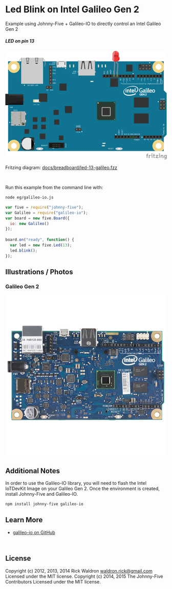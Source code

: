 <!--remove-start-->

# Led Blink on Intel Galileo Gen 2

<!--remove-end-->


Example using Johnny-Five + Galileo-IO to directly control an Intel Galileo Gen 2





##### LED on pin 13



![docs/breadboard/led-13-galileo.png](breadboard/led-13-galileo.png)<br>

Fritzing diagram: [docs/breadboard/led-13-galileo.fzz](breadboard/led-13-galileo.fzz)

&nbsp;




Run this example from the command line with:
```bash
node eg/galileo-io.js
```


```javascript
var five = require("johnny-five");
var Galileo = require("galileo-io");
var board = new five.Board({
  io: new Galileo()
});

board.on("ready", function() {
  var led = new five.Led(13);
  led.blink();
});


```


## Illustrations / Photos


### Galileo Gen 2



![docs/images/galileo-gen2.jpg](images/galileo-gen2.jpg)  






## Additional Notes

In order to use the Galileo-IO library, you will need to flash the Intel IoTDevKit Image
on your Galileo Gen 2. Once the environment is created, install Johnny-Five and Galileo-IO.

```sh
npm install johnny-five galileo-io
```




## Learn More

- [galileo-io on GitHub](https://github.com/rwaldron/galileo-io/)

&nbsp;

<!--remove-start-->

## License
Copyright (c) 2012, 2013, 2014 Rick Waldron <waldron.rick@gmail.com>
Licensed under the MIT license.
Copyright (c) 2014, 2015 The Johnny-Five Contributors
Licensed under the MIT license.

<!--remove-end-->
